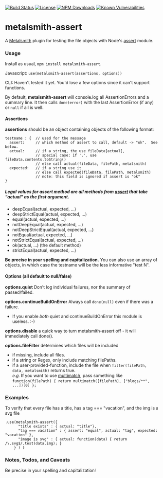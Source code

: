 [![Build Status](https://secure.travis-ci.org/MorganConrad/metalsmith-assert.png)](http://travis-ci.org/MorganConrad/metalsmith-assert)
[![License](http://img.shields.io/badge/license-MIT-A31F34.svg)](https://github.com/MorganConrad/metalsmith-assert)
[![NPM Downloads](http://img.shields.io/npm/dm/metalsmith-assert.svg)](https://www.npmjs.org/package/metalsmith-assert)
[![Known Vulnerabilities](https://snyk.io/test/github/morganconrad/metalsmith-assert/badge.svg)](https://snyk.io/test/github/morganconrad/metalsmith-assert)

# metalsmith-assert
A [Metalsmith](http://www.metalsmith.io/) plugin for testing the file objects with Node's [assert](https://nodejs.org/api/assert.html) module.  

### Usage

Install as usual,  `npm install metalsmith-assert`.

Javascript:  `use(metalsmith-assert(assertions, options))`

CLI: Haven't tested it yet.  You'd lose a few options since it can't support functions.

By default, **metalsmith-assert** will console.log all AssertionErrors and a summary line.
It then calls `done(error)` with the last AssertionError (if any) or `null` if all is well.

#### Assertions

**assertions** should be an object containing objects of the following format:

    testname : {  // used for the message
      assert:     // which method of assert to call, default -> "ok".  See below.
      actual:     // if a string, the use fileData[actual],
                  // special case: if '.', use fileData.contents.toString()
                  // else call actual(fileData, filePath, metalsmith)
      expected:   // if a string use it
                  // else call expected(fileData, filePath, metalsmith)
                  // note: this field is ignored if assert is "ok"
    }

##### Legal values for assert method are all methods from [assert](https://nodejs.org/api/assert.html) that take "actual" as the first argument.

 - deepEqual(actual, expected, ...)
 - deepStrictEqual(actual, expected, ...)
 - equal(actual, expected, ...)
 - notDeepEqual(actual, expected, ...)
 - notDeepStrictEqual(actual, expected, ...)
 - notEqual(actual, expected, ...)
 - notStrictEqual(actual, expected, ...)
 - ok(actual, ...) (the default method)
 - strictEqual(actual, expected, ...)

**Be precise in your spelling and capitalization.**  You can also use an array of objects, in which case the testname will be the less informative "test N".


#### Options (all default to null/false)

**options.quiet**  Don't log individual failures, nor the summary of passed/failed.

**options.continueBuildOnError** Always call `done(null)` even if there was a failure.

 - If you enable _both_ quiet and continueBuildOnError this module is useless.  :-)

**options.disable** a quick way to turn metalsmith-assert off - it will immediately call done().

**options.fileFilter** determines which files will be included
 - if missing, include all files.
 - if a string or Regex, only include matching filePaths.
 - if a user-provided-function, include the file when `filter(filePath, data, metalsmith)` returns true.  
 _e.g._ If you want to use [multimatch](https://www.npmjs.com/package/multimatch), pass something like `function(filePath) { return multimatch([filePath], ["blogs/**", ...])[0] };`


### Examples

To verify that every file has a title, has a tag === "vacation", and the img is a svg file

    .use(metalsmith-assert({
          "title exists" : { actual: "title"},
          "tag === vacation" : { assert: "equal", actual: "tag", expected: "vacation" },
          "image is svg" : { actual: function(data) { return /\.svg$/.test(data.img); }
        } ) )



### Notes, Todos, and Caveats

Be precise in your spelling and capitalization!
